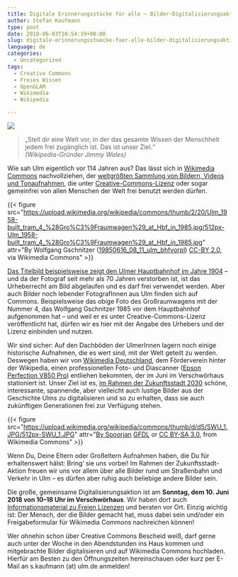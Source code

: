 ```yaml
---
title: Digitale Erinnerungsstücke für alle – Bilder-Digitalisierungsaktion mit Wikimedia
author: Stefan Kaufmann
type: post
date: 2018-06-03T10:54:19+00:00
slug: digitale-erinnerungsstuecke-fuer-alle-bilder-digitalisierungsaktion-mit-wikimedia
language: de
categories:
  - Uncategorized
tags:
  - Creative Commons
  - Freies Wissen
  - OpenGLAM
  - Wikimedia
  - Wikipedia

---
```


![](/wp-content/uploads/2018/06/Bahnhof_Ulm_1904.jpg)

> „Stell dir eine Welt vor, in der das gesamte Wissen der Menschheit jedem frei zugänglich ist. Das ist unser Ziel.“  
> _(Wikipedia-Gründer Jimmy Wales)_

Wie sah Ulm eigentlich vor 114 Jahren aus? Das lässt sich in [Wikimedia Commons][2] nachvollziehen, der [weltgrößten Sammlung von Bildern, Videos und Tonaufnahmen][3], die unter [Creative-Commons-Lizenz][4] oder sogar gemeinfrei von allen Menschen der Welt frei benutzt werden dürfen.

{{< figure src="https://upload.wikimedia.org/wikipedia/commons/thumb/2/20/Ulm_1958-built_tram_4_%28Gro%C3%9Fraumwagen%29_at_Hbf_in_1985.jpg/512px-Ulm_1958-built_tram_4_%28Gro%C3%9Fraumwagen%29_at_Hbf_in_1985.jpg" attr="By Wolfgang Gschnitzer ([19850616\_08\_11\_ulm\_bhfvorpl](https://commons.wikimedia.org/wiki/File:Ulm_1958-built_tram_4_(Gro%C3%9Fraumwagen)_at_Hbf_in_1985.jpg)) [CC-BY 2.0](https://creativecommons.org/licenses/by/2.0), via Wikimedia Commons" >}}

[Das Titelbild beispielsweise zeigt den Ulmer Hauptbahnhof im Jahre 1904][8] – und da der Fotograf seit mehr als 70 Jahren verstorben ist, ist das Urheberrecht am Bild abgelaufen und es darf frei verwendet werden. Aber auch Bilder noch lebender FotografInnen aus Ulm finden sich auf Commons. Beispielsweise das obige Foto des Großraumwagens mit der Nummer 4, das Wolfgang Gschnitzer 1985 vor dem Hauptbahnhof aufgenommen hat – und weil er es unter Creative-Commons-Lizenz veröffentlicht hat, dürfen wir es hier mit der Angabe des Urhebers und der Lizenz einbinden und nutzen.

Wir sind sicher: Auf den Dachböden der UlmerInnen lagern noch einige historische Aufnahmen, die es wert sind, mit der Welt geteilt zu werden. Deswegen haben wir von [Wikimedia Deutschland][9], dem Förderverein hinter der Wikipedia, einen professionellen Foto- und Diascanner ([Epson Perfection V850 Pro][10]) entliehen bekommen, der im Juni im Verschwörhaus stationiert ist. Unser Ziel ist es, [im Rahmen der Zukunftsstadt 2030][11] schöne, interessante, spannende, aber vielleicht auch lustige Bilder aus der Geschichte Ulms zu digitalisieren und so zu erhalten, dass sie auch zukünftigen Generationen frei zur Verfügung stehen.

{{< figure src="https://upload.wikimedia.org/wikipedia/commons/thumb/d/d5/SWU_1.JPG/512px-SWU_1.JPG" attr="[By Spoorjan](https://commons.wikimedia.org/wiki/File:SWU_1.JPG) [GFDL](http://www.gnu.org/copyleft/fdl.html) or [CC BY-SA 3.0](https://creativecommons.org/licenses/by-sa/3.0), from Wikimedia Commons" >}}

Wenn Du, Deine Eltern oder Großeltern Aufnahmen haben, die Du für erhaltenswert hälst: Bring&#8216; sie uns vorbei! Im Rahmen der Zukunftsstadt-Aktion freuen wir uns vor allem über alle Bilder rund um Straßenbahn und Verkehr in Ulm – es dürfen aber ruhig auch beliebige andere Bilder sein.

Die große, gemeinsame Digitalisierungsaktion ist am **Sonntag, dem 10. Juni 2018 von 10–18 Uhr im Verschwörhaus**. Wir haben dort auch [Informationsmaterial zu Freien Lizenzen][16] und beraten vor Ort. Einzig wichtig ist: Der Mensch, der die Bilder gemacht hat, muss dabei sein und/oder ein Freigabeformular für Wikimedia Commons nachreichen können!

Wer ohnehin schon über Creative Commons Bescheid weiß, darf gerne auch unter der Woche in den Abendstunden ins Haus kommen und mitgebrachte Bilder digitalisieren und auf Wikimedia Commons hochladen. Hierfür am Besten zu den Öffnungszeiten hereinschauen oder kurz per E-Mail an s.kaufmann (at) ulm.de anmelden!

 [1]: /wp-content/uploads/2018/06/Bahnhof_Ulm_1904.jpg
 [2]: https://commons.wikimedia.org
 [3]: https://commons.wikimedia.org/wiki/File:Wikimedia_Commons_web.pdf
 [4]: https://de.wikipedia.org/wiki/Creative_Commons 
 [8]: https://commons.wikimedia.org/wiki/File:Bahnhof_Ulm_1904.jpg
 [9]: https://www.wikimedia.de/
 [10]: https://www.epson.de/products/scanners/consumer-scanners/perfection-v850-pro
 [11]: https://www.zukunftsstadt-ulm.de/#href=%2Finformationen%2Fmeldungen%2Fulm-bildern-fuer-alle-digitalisieraktion-zu-fotos-von-ulmer-strassenbahnen&container=%23main-content
 [16]: https://www.wikimedia.de/wiki/Informationsmaterial
